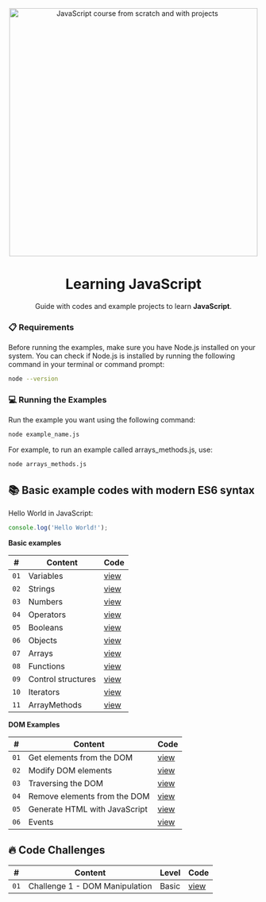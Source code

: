 <div align="center">

<img alt="JavaScript course from scratch and with projects" src="https://res.cloudinary.com/dozvvpar9/image/upload/v1699231920/js-modern-course/course-cover_ko9zas.jpg" width="500" />

# Learning JavaScript

Guide with codes and example projects to learn **JavaScript**.
</div>

### 📋 Requirements
Before running the examples, make sure you have Node.js installed on your system. You can check if Node.js is installed by running the following command in your terminal or command prompt:

```bash
node --version
```
### 💻 Running the Examples
Run the example you want using the following command:

```bash
node example_name.js
```
For example, to run an example called arrays_methods.js, use:

```bash
node arrays_methods.js
```
## 📚 Basic example codes with modern ES6 syntax

Hello World in JavaScript:

```javascript
console.log('Hello World!');
```
**Basic examples**

| # | Content | Code |
| --- | --- | --- |
| `01` | Variables | [view](examples/variables.js) |
| `02` | Strings | [view](examples/strings.js) |
| `03` | Numbers | [view](examples/numbers.js) |
| `04` | Operators | [view](examples/operators.js) |
| `05` | Booleans | [view](examples/booleans.js) |
| `06` | Objects | [view](examples/objects.js) |
| `07` | Arrays | [view](examples/arrays.js) |
| `08` | Functions | [view](examples/functions.js) |
| `09` | Control structures | [view](examples/control_structures.js) |
| `10` | Iterators | [view](examples/iterators.js) |
| `11` | ArrayMethods | [view](examples/arrays_methods.js) |

**DOM Examples**

| # | Content | Code |
| --- | --- | --- |
| `01` | Get elements from the DOM | [view](examples/dom/js/get_elements.js) |
| `02` | Modify DOM elements | [view](examples/dom/js/modify_elements.js) |
| `03` | Traversing the DOM | [view](examples/dom/js/traversing.js) |
| `04` | Remove elements from the DOM | [view](examples/dom/js/remove_elements.js) |
| `05` | Generate HTML with JavaScript | [view](examples/dom/js/generate_elements.js) |
| `06` | Events | [view](examples/events) |

## 🔥 Code Challenges

| # | Content | Level | Code |
| --- | --- | --- | --- |
| `01` | Challenge 1 - DOM Manipulation | Basic | [view](/projects/challenge-1/) |
